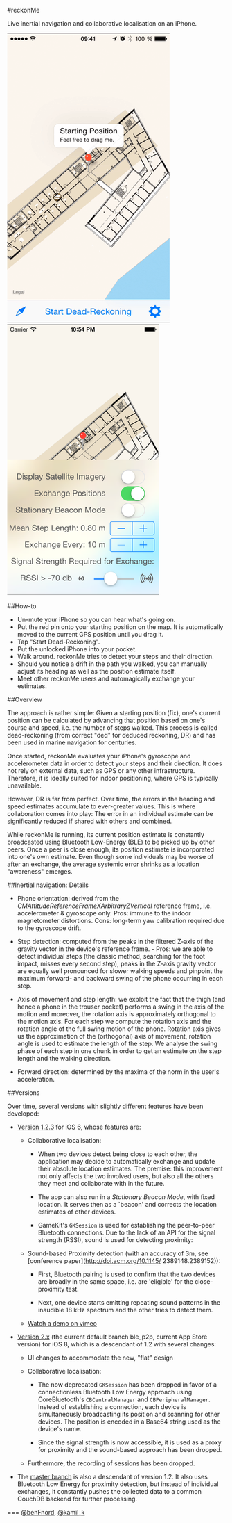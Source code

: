 #reckonMe

Live inertial navigation and collaborative localisation on an iPhone.

![Preview](iTunesConnectAssets/reckonMe.gif?raw=true "Animated Preview")
![Preview](iTunesConnectAssets/4,7inch/4smaller.png?raw=true "Settings Screen")

##How-to

* Un-mute your iPhone so you can hear what's going on.
* Put the red pin onto your starting position on the map. It is automatically moved to the current GPS position until you drag it.
 * Tap "Start Dead-Reckoning".
 * Put the unlocked iPhone into your pocket.
 * Walk around. reckonMe tries to detect your steps and their direction.
 * Should you notice a drift in the path you walked, you can manually adjust its heading as well as the position estimate itself.
 * Meet other reckonMe users and automagically exchange your estimates.


##Overview

The approach is rather simple: Given a starting position (fix), one's current position can be calculated by advancing that position based on one's course and speed, i.e. the number of steps walked. This process is called dead-reckoning (from correct "ded" for deduced reckoning, DR) and has been used in marine navigation for centuries.

Once started, reckonMe evaluates your iPhone's gyroscope and accelerometer data in order to detect your steps and their direction. It does not rely on external data, such as GPS or any other infrastructure. Therefore, it is ideally suited for indoor positioning, where GPS is typically unavailable.

However, DR is far from perfect. Over time, the errors in the heading and speed estimates accumulate to ever-greater values. This is where collaboration comes into play: The error in an individual estimate can be significantly reduced if shared with others and combined.

While reckonMe is running, its current position estimate is constantly broadcasted using Bluetooth Low-Energy (BLE) to be picked up by other peers. Once a peer is close enough, its position estimate is incorporated into one's own estimate. Even though some individuals may be worse of after an exchange, the average systemic error shrinks as a location "awareness" emerges.


##Inertial navigation: Details
	
-	Phone orientation: derived from the *CMAttitudeReferenceFrameXArbitraryZVertical* reference frame, i.e. accelerometer & gyroscope only. Pros: immune to the indoor magnetometer distortions. Cons: long-term yaw calibration required due to the gyroscope drift.

-	Step detection: computed from the peaks in the filtered Z-axis of the gravity vector in the device's reference frame. -	Pros: we are able to detect individual steps (the classic method, searching for the foot impact, misses every second step), peaks in the Z-axis gravity vector are equally well pronounced for slower walking speeds and pinpoint the maximum forward- and backward swing of the phone occurring in each step.

-	Axis of movement and step length: we exploit the fact that the thigh (and hence a phone in the trouser pocket) performs a swing in the axis of the motion and moreover, the rotation axis is approximately orthogonal to the motion axis. For each step we compute the rotation axis and the rotation angle of the full swing 
motion of the phone.  Rotation axis gives us the approximation of the (orthogonal) axis of movement, rotation angle is used to estimate the length of the step.
We analyse the swing phase of each step in one chunk in order to get an estimate on the step length
and the walking direction.

-	Forward direction: determined by the maxima of the norm in the user's acceleration.

##Versions

Over time, several versions with slightly different features have been developed:

- [Version 1.2.3](https://github.com/reckonMe/reckonMe/releases/tag/thesisBen) for iOS 6, whose features are:
	 
	 - Collaborative localisation:
	 
		-	When two devices detect being close to each other, the application may decide to automatically exchange and update their absolute location estimates. The premise: this improvement not only affects the two involved users, but also all the others they meet and collaborate with in the future. 

		-	The app can also run in a *Stationary Beacon Mode*, with fixed location. It serves then as a `beacon' and corrects the location estimates of other devices.
		
		-	GameKit's `GKSession` is used for establishing the peer-to-peer Bluetooth connections. Due to the lack of an API for the signal strength (RSSI), sound is used for detecting proximity: 
		
	- Sound-based Proximity detection (with an accuracy of 3m, see [conference paper](http://doi.acm.org/10.1145/ 2389148.2389152)):

		-	First, Bluetooth pairing is used to confirm that the two devices are broadly in the same space, i.e. are 'eligible' for the close-proximity test.

		-	Next, one device starts emitting repeating sound patterns in the inaudible 18 kHz spectrum and the other tries to detect them.

	- [Watch a demo on vimeo](http://vimeo.com/reckonme/reckonme-demo)
	
- [Version 2.x](https://github.com/reckonMe/reckonMe/tree/ble_p2p) (the current default branch ble_p2p, current App Store version) for iOS 8, which is a descendant of 1.2 with several changes:

	- UI changes to accommodate the new, "flat" design
	
	- Collaborative localisation:
	
		- The now deprecated `GKSession` has been dropped in favor of a connectionless Bluetooth Low Energy approach using CoreBluetooth's `CBCentralManager` and `CBPeripheralManager`. Instead of establishing a connection, each device is simultaneously broadcasting its position and scanning for other devices. The position is encoded in a Base64 string used as the device's name.
		
		- Since the signal strength is now accessible, it is used as a proxy for proximity and the sound-based approach has been dropped.
	- Furthermore, the recording of sessions has been dropped.
		
- The [master branch](https://github.com/reckonMe/reckonMe/tree/master) is also a descendant of version 1.2. It also uses Bluetooth Low Energy for proximity detection, but instead of individual exchanges, it constantly pushes the collected data to a common CouchDB backend for further processing.

===
[@benFnord](https://twitter.com/benFnord), [@kamil_k](https://twitter.com/kamil_k)
